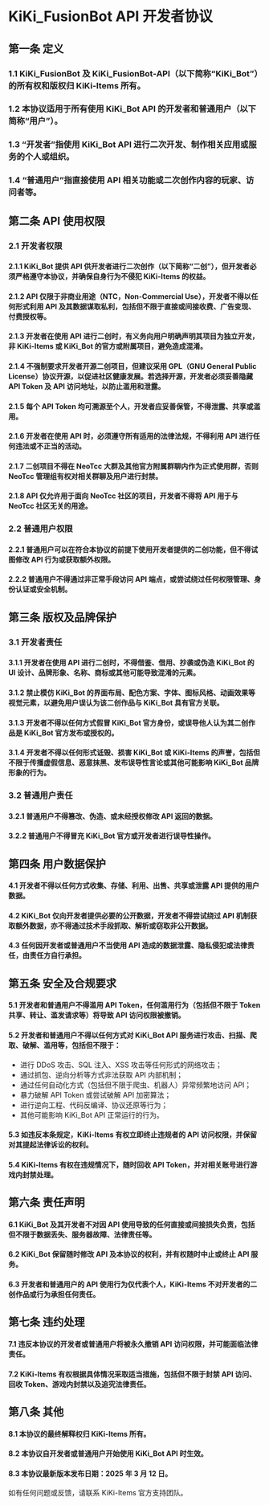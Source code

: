 # KiKi_FusionBot API 开发者协议

## 第一条 定义

### 1.1 KiKi_FusionBot 及 KiKi_FusionBot-API（以下简称“KiKi_Bot”）的所有权和版权归 KiKi-Items 所有。
### 1.2 本协议适用于所有使用 KiKi_Bot API 的开发者和普通用户（以下简称“用户”）。
### 1.3 “开发者”指使用 KiKi_Bot API 进行二次开发、制作相关应用或服务的个人或组织。
### 1.4 “普通用户”指直接使用 API 相关功能或二次创作内容的玩家、访问者等。

## 第二条 API 使用权限

### 2.1 开发者权限

#### 2.1.1 KiKi_Bot 提供 API 供开发者进行二次创作（以下简称“二创”），但开发者必须严格遵守本协议，并确保自身行为不侵犯 KiKi-Items 的权益。
#### 2.1.2 API 仅限于非商业用途（NTC，Non-Commercial Use），开发者不得以任何形式利用 API 及其数据谋取私利，包括但不限于直接或间接收费、广告变现、付费授权等。
#### 2.1.3 开发者在使用 API 进行二创时，有义务向用户明确声明其项目为独立开发，非 KiKi-Items 或 KiKi_Bot 的官方或附属项目，避免造成混淆。
#### 2.1.4 不强制要求开发者开源二创项目，但建议采用 GPL（GNU General Public License）协议开源，以促进社区健康发展。若选择开源，开发者必须妥善隐藏 API Token 及 API 访问地址，以防止滥用和泄露。
#### 2.1.5 每个 API Token 均可溯源至个人，开发者应妥善保管，不得泄露、共享或滥用。
#### 2.1.6 开发者在使用 API 时，必须遵守所有适用的法律法规，不得利用 API 进行任何违法或不正当的活动。
#### 2.1.7 二创项目不得在 NeoTcc 大群及其他官方附属群聊内作为正式使用群，否则 NeoTcc 管理组有权对相关群聊及用户进行封禁。
#### 2.1.8 API 仅允许用于面向 NeoTcc 社区的项目，开发者不得将 API 用于与 NeoTcc 社区无关的用途。

### 2.2 普通用户权限

#### 2.2.1 普通用户可以在符合本协议的前提下使用开发者提供的二创功能，但不得试图修改 API 行为或获取额外权限。
#### 2.2.2 普通用户不得通过非正常手段访问 API 端点，或尝试绕过任何权限管理、身份认证或安全机制。

## 第三条 版权及品牌保护

### 3.1 开发者责任

#### 3.1.1 开发者在使用 API 进行二创时，不得借鉴、借用、抄袭或伪造 KiKi_Bot 的 UI 设计、品牌形象、名称、商标或其他可能导致混淆的元素。
#### 3.1.2 禁止模仿 KiKi_Bot 的界面布局、配色方案、字体、图标风格、动画效果等视觉元素，以避免用户误认为该二创作品与 KiKi_Bot 具有官方关联。
#### 3.1.3 开发者不得以任何方式假冒 KiKi_Bot 官方身份，或误导他人认为其二创作品是 KiKi_Bot 官方发布或授权的。
#### 3.1.4 开发者不得以任何形式诋毁、损害 KiKi_Bot 或 KiKi-Items 的声誉，包括但不限于传播虚假信息、恶意抹黑、发布误导性言论或其他可能影响 KiKi_Bot 品牌形象的行为。

### 3.2 普通用户责任

#### 3.2.1 普通用户不得篡改、伪造、或未经授权修改 API 返回的数据。
#### 3.2.2 普通用户不得冒充 KiKi_Bot 官方或开发者进行误导性操作。

## 第四条 用户数据保护

#### 4.1 开发者不得以任何方式收集、存储、利用、出售、共享或泄露 API 提供的用户数据。
#### 4.2 KiKi_Bot 仅向开发者提供必要的公开数据，开发者不得尝试绕过 API 机制获取额外数据，亦不得通过技术手段抓取、解析或窃取非公开数据。
#### 4.3 任何因开发者或普通用户不当使用 API 造成的数据泄露、隐私侵犯或法律责任，由责任方自行承担。

## 第五条 安全及合规要求

#### 5.1 开发者和普通用户不得滥用 API Token，任何滥用行为（包括但不限于 Token 共享、转让、滥发请求等）将导致 API 访问权限被撤销。
#### 5.2 开发者和普通用户不得以任何方式对 KiKi_Bot API 服务进行攻击、扫描、爬取、破解、滥用等，包括但不限于：
- 进行 DDoS 攻击、SQL 注入、XSS 攻击等任何形式的网络攻击；
- 通过抓包、逆向分析等方式非法获取 API 内部机制；
- 通过任何自动化方式（包括但不限于爬虫、机器人）异常频繁地访问 API；
- 暴力破解 API Token 或尝试破解 API 加密算法；
- 进行逆向工程、代码反编译、协议还原等行为；
- 其他可能影响 KiKi_Bot API 正常运行的行为。
#### 5.3 如违反本条规定，KiKi-Items 有权立即终止违规者的 API 访问权限，并保留对其提起法律诉讼的权利。
#### 5.4 KiKi-Items 有权在违规情况下，随时回收 API Token，并对相关账号进行游戏内封禁处理。

## 第六条 责任声明

#### 6.1 KiKi_Bot 及其开发者不对因 API 使用导致的任何直接或间接损失负责，包括但不限于数据丢失、服务器故障、法律责任等。
#### 6.2 KiKi_Bot 保留随时修改 API 及本协议的权利，并有权随时中止或终止 API 服务。
#### 6.3 开发者和普通用户的 API 使用行为仅代表个人，KiKi-Items 不对开发者的二创作品或行为承担任何责任。

## 第七条 违约处理

#### 7.1 违反本协议的开发者或普通用户将被永久撤销 API 访问权限，并可能面临法律责任。
#### 7.2 KiKi-Items 有权根据具体情况采取适当措施，包括但不限于封禁 API 访问、回收 Token、游戏内封禁以及追究法律责任。

## 第八条 其他

#### 8.1 本协议的最终解释权归 KiKi-Items 所有。
#### 8.2 本协议自开发者或普通用户开始使用 KiKi_Bot API 时生效。
#### 8.3 本协议最新版本发布日期：2025 年 3 月 12 日。

如有任何问题或反馈，请联系 KiKi-Items 官方支持团队。
